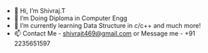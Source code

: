 - 👋 Hi, I’m Shivraj.T
- 👀 I’m Doing Diploma in Computer Engg
- 🌱 I’m currently learning Data Structure in c/c++ and much more!
- 📫 Contact Me - shivrajt469@gmail.com or Message me - +91 2235651597 


